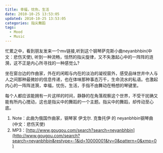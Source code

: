 ```yaml
---
title: 幸福，忧伤，生活
date: 2010-10-25 13:53:05
updated: 2010-10-25 13:53:05
categories: 指尖舞蹈
tags:
  - Mood
  - Music
---
```


忙累之中，看到朋友发来一个mv链接,听到这个钢琴萨克斯小曲neyanbhbin(中文：悲伤天使), 听到一种流畅，恬然的指尖旋律，又不失激起心中的一阵阵的涟漪，这不正是内心所寻找的一种感觉么?

<!-- more -->

坐在窗台边的作曲家，外在的闲暇与内在的淡泊的凝视窗外，感受品味世井中人与人之间那种最微妙的信息传递，也在体味那种事态万千，生命流水的私语。也激起内心的一阵阵涟漪，幸福，忧伤，生活，手指不由舞动在畅想的琴键里。

每个人都应该能拥有一片这样的时间，静静的在角落观察这个世界，不受干扰确又能有所内心搅动，这也是指尖中的舞蹈的一个主题。指尖中的舞蹈，却传动至心底。

1. Note：此曲为俄国作曲家，钢琴家 伊戈尔. 克鲁托伊 的 neyanbhbin钢琴曲(中文：悲伤天使)
2. MP3：[http://www.gougou.com/search?search=neyanbhbin](http://www.gougou.com/search?search=neyanbhbin&restype=-1&id=10000001&ty=0&pattern=0&xmp=0)